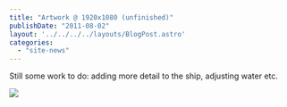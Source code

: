 ```yaml
---
title: "Artwork @ 1920x1080 (unfinished)"
publishDate: "2011-08-02"
layout: '../../../../layouts/BlogPost.astro'
categories: 
  - "site-news"
---
```


Still some work to do: adding more detail to the ship, adjusting water etc.

![](/wp-content/uploads/2011/08/The_Settlers_II_artwork_1920x1080_unfinished1.jpg)
